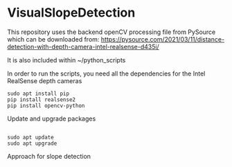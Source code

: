 # VisualSlopeDetection

This repository uses the backend openCV processing file from PySource which can be downloaded from: https://pysource.com/2021/03/11/distance-detection-with-depth-camera-intel-realsense-d435i/

It is also included within ~/python_scripts

In order to run the scripts, you need all the dependencies for the Intel RealSense depth cameras

```
sudo apt install pip
pip install realsense2
pip install opencv-python

```

Update and upgrade packages

```

sudo apt update
sudo apt upgrade
```


Approach for slope detection


